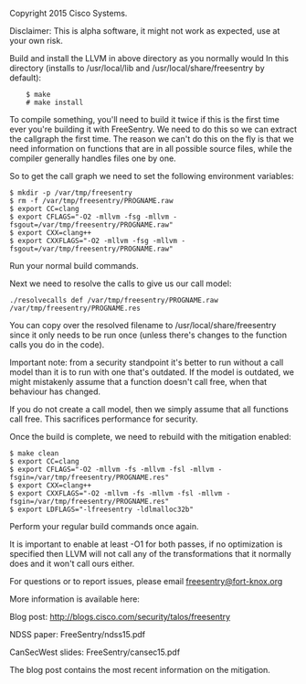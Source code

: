 Copyright 2015 Cisco Systems.

Disclaimer: This is alpha software, it might not work as expected, use at your own risk.

Build and install the LLVM in above directory as you normally would
In this directory (installs to /usr/local/lib and /usr/local/share/freesentry by default):
```	
	$ make
	# make install
```

To compile something, you'll need to build it twice if this is the first time ever you're building it with FreeSentry.
We need to do this so we can extract the callgraph the first time. The reason we can't do this on the fly is 
that we need information on functions that are in all possible source files, while the compiler generally handles 
files one by one.

So to get the call graph we need to set the following environment variables:
```
$ mkdir -p /var/tmp/freesentry
$ rm -f /var/tmp/freesentry/PROGNAME.raw
$ export CC=clang
$ export CFLAGS="-O2 -mllvm -fsg -mllvm -fsgout=/var/tmp/freesentry/PROGNAME.raw"
$ export CXX=clang++
$ export CXXFLAGS="-O2 -mllvm -fsg -mllvm -fsgout=/var/tmp/freesentry/PROGNAME.raw"
```

Run your normal build commands.

Next we need to resolve the calls to give us our call model:
```
./resolvecalls def /var/tmp/freesentry/PROGNAME.raw /var/tmp/freesentry/PROGNAME.res
```

You can copy over the resolved filename to /usr/local/share/freesentry since it only 
needs to be run once (unless there's changes to the function calls you do in the code).

Important note: from a security standpoint it's better to run without a call model 
than it is to run with one that's outdated. If the model is outdated, we might 
mistakenly assume that a function doesn't call free, when that behaviour has changed.

If you do not create a call model, then we simply assume that all functions call free.
This sacrifices performance for security.

Once the build is complete, we need to rebuild with the mitigation enabled: 
```
$ make clean
$ export CC=clang
$ export CFLAGS="-O2 -mllvm -fs -mllvm -fsl -mllvm -fsgin=/var/tmp/freesentry/PROGNAME.res"
$ export CXX=clang++
$ export CXXFLAGS="-O2 -mllvm -fs -mllvm -fsl -mllvm -fsgin=/var/tmp/freesentry/PROGNAME.res"
$ export LDFLAGS="-lfreesentry -ldlmalloc32b"
```

Perform your regular build commands once again.

It is important to enable at least -O1 for both passes, if no optimization is 
specified then LLVM will not call any of the transformations that it normally does 
and it won't call ours either.

For questions or to report issues, please email freesentry@fort-knox.org

More information is available here:

Blog post: http://blogs.cisco.com/security/talos/freesentry

NDSS paper: FreeSentry/ndss15.pdf

CanSecWest slides: FreeSentry/cansec15.pdf

The blog post contains the most recent information on the mitigation.
